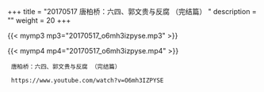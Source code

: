 +++
title = "20170517  唐柏桥：六四、郭文贵与反腐 （完结篇） "
description = ""
weight = 20
+++

{{< mymp3 mp3="20170517_o6mh3izpyse.mp3" >}}

{{< mymp4 mp4="20170517_o6mh3izpyse.mp4" >}}

     唐柏桥：六四、郭文贵与反腐 （完结篇） 
     
     https://www.youtube.com/watch?v=O6mh3IZPYSE 
